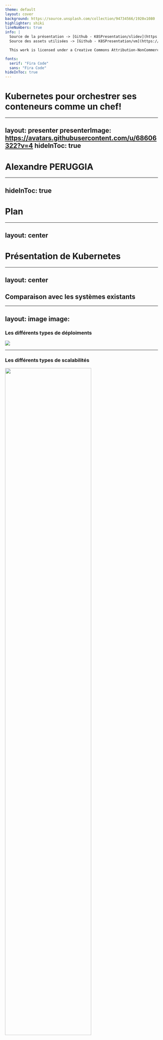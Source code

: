 ```yaml
---
theme: default
layout: cover
background: https://source.unsplash.com/collection/94734566/1920x1080
highlighter: shiki
lineNumbers: true
info: |
  Source de la présentation -> [Github - K8SPresentation/slidev](https://github.com/DarkOnion0/K8SPresentation/tree/main/slidev)  
  Source des assets utilisées -> [Github - K8SPresentation/vm](https://github.com/DarkOnion0/K8SPresentation/tree/main/vm)

  This work is licensed under a Creative Commons Attribution-NonCommercial 4.0 International License.

fonts:
  serif: "Fira Code"
  sans: "Fira Code"
hideInToc: true
---
```


# Kubernetes pour orchestrer ses conteneurs comme un chef!

---
layout: presenter
presenterImage: https://avatars.githubusercontent.com/u/68606322?v=4
hideInToc: true
---

# Alexandre PERUGGIA

---
hideInToc: true
---

# Plan

<Toc maxDepth=1 />

---
layout: center
---

# Présentation de Kubernetes

---
layout: center
---

## Comparaison avec les systèmes existants

---
layout: image
image: 
---

### Les différents types de déploiments

![](https://d33wubrfki0l68.cloudfront.net/26a177ede4d7b032362289c6fccd448fc4a91174/eb693/images/docs/container_evolution.svg)

---

### Les différents types de scalabilités

<img style="height: 75%;" class="m-auto" src="https://imgs.search.brave.com/SiImnaPOmV8jqu2fwHtTOyN-XpOY9uWr1a071YZuOis/rs:fit:900:712:1/g:ce/aHR0cHM6Ly9iaXRw/YW5kYS1hY2FkZW15/LmltZ2l4Lm5ldC9u/dWxsZDRjYjJmNzEt/OTUzYi00MzA4LThl/ZGMtNjM0MDhiYzM1/YTFiL2JpdHBhbmRh/LWFjYWRlbXktaW50/ZXJtZWRpYXRlLTE1/LXNjYWxpbmctaW5m/b2dyYXBoaWMucG5n/P2F1dG89Y29tcHJl/c3MlMkNmb3JtYXQm/Zml0PW1pbiZmbT1q/cGcmcT04MCZ3PTkw/MA" />

---

## Le petit point histoire

<img style="height: 75%;" class="m-auto" src="https://upload.wikimedia.org/wikipedia/commons/thumb/3/39/Kubernetes_logo_without_workmark.svg/1200px-Kubernetes_logo_without_workmark.svg.png" alt="Kubernetes logo without workmark.svg">

---

## Kubernetes, Cloud Ready ou cloud only

<v-clicks>

- Compléxité à la maintenance
- Nouveau paradigme -> *cloud native*
- Couteux ! 💸
- Distribution alternative de Kubernetes

</v-clicks>

---

## Kubernetes ❤️ YAML

```yaml {all|1|2|3-8|4|5-8|6|7|8|10|12-17}
foo: hello world # Une clé d'un dictionnaire en chaine de caractère
bar: 123456789 # Une clé d'un dictionnaire en nombre
baz: # Une clé d'un dictionnaire contenant elle aussi un dictionnaire
	foo: 💙 nixos # Une clé d'un dictionnaire en chaine de caractère
	bar: # Une clé d'un dictionnaire contenant une liste
	  - foo # Un élément de liste sous la forme d'une chaine de caractère
	  - 123 # Un élément de liste sous la forme d'un nombre
	  - baz: test # Un élément de liste représentant un dictionnaire, avec 1 clé et sa valeur sous la forme d'une chaine de caractère

--- # Sépare 2 documents YAML, ca reviendrait à créer 2 fichiers séparée et à importer les 2. C'est très pratique pour regroupper plusieurs configs dans le meme fichier

data: | # Permet d'écrire du texte sur plusiers ligne, c'est pratique pour configurer des fichiers dans les ConfigMaps
   There once was a tall man from Ealing
   Who got on a bus to Darjeeling
       It said on the door
       "Please don't sit on the floor"
   So he carefully sat on the ceiling
```
---
layout: center
---

# Installation de Kubernetes

---
layout: center
---

## L'architecture de déploiment de K8S

---

### Serveur

<img style="height: 75%;" class="m-auto" src="https://d33wubrfki0l68.cloudfront.net/283cc20bb49089cb2ca54d51b4ac27720c1a7902/34424/docs/tutorials/kubernetes-basics/public/images/module_01_cluster.svg" />

---

### Organisation interne (namespace)

<v-clicks>

<img style="height: 55%;" class="m-auto" src="/namespace.svg" />

``` bash
kubectl --namespace $NAME [...] # Version longue + reste de la commande
kubectl -n $NAME [...] # Version courte + reste de la commande
```

```bash
$HOME/.kube/config
```

</v-clicks>

---

### Architecture - Minimal


<img style="height: 75%;" class="m-auto" src="/setup_mini.svg" />

---

### Architecture - Minimal++

<img style="height: 75%;" class="m-auto" src="/setup_mini_extra.svg" />

---

### Architecture - Recommendé (perso)

<img style="height: 75%;" class="m-auto" src="/setup_recommende.svg" />

---

### Architecture - HA

<img style="height: 75%;" class="m-auto" src="/setup_ha.svg" />

---

## L'aspect modulaire de Kubernetes

<img style="height: 75%;" class="m-auto" src="https://d33wubrfki0l68.cloudfront.net/2475489eaf20163ec0f54ddc1d92aa8d4c87c96b/e7c81/images/docs/components-of-kubernetes.svg" />

---
layout: center
---

## Les distributions Kubernetes

---
layout: items
cols: 2
---

### Concepts

::items::

<v-clicks>

  <div>
    <img style="height: 60%;" class="m-auto" src="https://www.lego.com/cdn/cs/set/assets/blt70237dec0eef084a/10696.jpg?format=webply&fit=bounds&quality=75&width=800&height=800&dpr=1%201x,%20https://www.lego.com/cdn/cs/set/assets/blt70237dec0eef084a/10696.jpg?format=webply&fit=bounds&quality=60&width=800&height=800&dpr=2%202x,%20https://www.lego.com/cdn/cs/set/assets/blt70237dec0eef084a/10696.jpg?format=webply&fit=bounds&quality=55&width=800&height=800&dpr=3%203x,%20https://www.lego.com/cdn/cs/set/assets/blt70237dec0eef084a/10696.jpg?format=webply&fit=bounds&quality=70&width=800&height=800&dpr=1.5%201.5x" />
    <p>Kubernetes</p>
  </div>

  <div>
    <img style="height: 50%;" class="m-auto" src="https://www.lego.com/cdn/cs/set/assets/bltec012c948c003fba/10316_alt16.png?format=webply&fit=bounds&quality=75&width=800&height=800&dpr=1 1x, https://www.lego.com/cdn/cs/set/assets/bltec012c948c003fba/10316_alt16.png?format=webply&fit=bounds&quality=60&width=800&height=800&dpr=2 2x, https://www.lego.com/cdn/cs/set/assets/bltec012c948c003fba/10316_alt16.png?format=webply&fit=bounds&quality=55&width=800&height=800&dpr=3 3x, https://www.lego.com/cdn/cs/set/assets/bltec012c948c003fba/10316_alt16.png?format=webply&fit=bounds&quality=70&width=800&height=800&dpr=1.5 1.5x" />
    <p>Les Distributions Kubernetes</p>
  </div>

</v-clicks>

---
layout: items
cols: 3
---

### 3 grandes distributions

::items::

<v-clicks>

<img style="height: 30vh;" class="m-auto" src="https://www.rancher.com/assets/img/brand-guidelines/project-logos/rke/logo-horizontal-rke.svg" />

<img style="height: 15vh;" class="m-auto" src="https://k0sproject.io/images/k0s-logo.svg" />

<img style="height: 30vh;" class="m-auto" src="https://k3s.io/img/k3s-logo-light.svg" />

</v-clicks>

---
layout: center
---

## Démonstration

---

### Prérequis

<v-clicks>

1. Aller dans le dossier que je vous ai fait télécharger
2. Aller dans le répertoire VM
3. Exécuter la commande suivante `vagrant up`
4. Ouvrez 2 fenêtres en parallèle pour se connecter au 2 serveurs en direct
	1. `vagrant ssh kubemaster` -> master node
	2. `vagrant ssh kubeworker` -> worker node

</v-clicks>

---

### Installation


<v-clicks>

<div>

#### Master

```bash
# Install K3S with unsafe settings but that are easier to use
curl -sfL https://get.k3s.io | INSTALL_K3S_EXEC="server" K3S_TOKEN=123456 sh -s -
```

</div>

<div>

#### Worker

```bash
curl -sfL https://get.k3s.io | INSTALL_K3S_EXEC="agent" K3S_URL=https://192.168.244.2:6443 K3S_TOKEN=123456 sh -s -
```

</div>

<div>

#### Récupérer les accès

```bash
sudo cat /etc/rancher/k3s/k3s.yaml
```

</div>

`127.0.0.1` -> `192.168.244.2`

<div>

#### Check Finale

```bash
kubectl get nodes
```

</div>

**🎉 Vous venez d'avoir votre 1re interaction avec le cluster 🎉**

</v-clicks>

---
layout: center
---

# Les concepts de Kubernetes

---
layout: center
---

## Kubectl

---

### Read

<v-clicks>

```bash
# Affiche les élément dans un cluster k8s suivant le contexte utilisé
kubectl get $OBJECT_CATEGORIE

# Affiche l'élément de la catégorie séléctionnée dans un cluster k8s suivant le contexte utilisé
kubectl get $OBJECT_CATEGORIE $NAME
```

```bash
kubectl get deployments -n kube-system
kubectl get deployments coredns -n kube-system
```

<hr class="my-10">

```bash
# Affiche les informations détaillés d'un objet suivant le contexte utilisé
kubectl describe $OBJECT_CATEGORIE $NAME 
```

```bash
kubectl describe deployments coredns -n kube-system
```

</v-clicks>

---

### Create / Update

<v-clicks>

```bash
# Applique la configuration des fichiers spécifés au cluster suivant le contexte utilisé
kubectl apply -f $FILES
```

```bash
kubectl apply -f ./assets/kuard.yaml
kubect get pods
```

</v-clicks>

---

### Delete

<v-clicks>

```bash
# Applique la configuration des fichiers spécifés au cluster suivant le contexte utilisé
kubectl delete -f $FILES
```

```bash
kubectl delete -f ./assets/kuard.yaml
kubect get pods
```

</v-clicks>

---

### Logs

<v-clicks>

```bash
 kubectl logs $POD_NAME # Affiche les logs
```

```bash
 kubectl logs coredns-[...] # Affiche les logs de coredns
```

</v-clicks>

---

### Interagir Avec Le Conteneur

<v-clicks>

```bash
kubectl exec -it $POD_NAME -- bash # Permet de se *connecter* au pods
```

```bash
kubectl exec -it coredns-[...] -- bash # Permet de se *connecter* au pods coredns
```

</v-clicks>

---

### Le Port-forwarding

```bash
kubectl port-forward $POD_NAME $PORT_HOST:$PORT_KUB
```

---

## Nodes

<v-clicks>

<!--
TODO: Le mettre en SVG et l'animer
-->
<img style="height: 40vh;" class="m-auto" src="/kubeXgopher.svg" />

```bash
kubectl get nodes -o wide
```

</v-clicks>

---

## La structure des ressources déployables

```yaml {all|1|2|3|4|5|6-7}
apiVersion: apps/v1 # Donne la version du fichier de configuration
kind: bar # Définit le type de ce que l'on veut configurer
metadata: # Ajoute des données supplémentaires au déploiement utilisable par d'autres applications / kubernetes, des métadonées quoi 😁
  name: HelloWorld # Donne un nom à notre config
  namespace: foo # Donne le namespace ou celui-ci va s'appliquer, par defaut kubernets le met dans le namespasce `default`
spec: # La configuration
  ...
```

---
layout: center
---

## Pods

---

### Présentation

<v-clicks>

```yaml {all|1-5|6|7|8}
apiVersion: v1
kind: Pod
metadata:
  name: nginx
spec:
  containers: # Définie les conteneur à déployer dans le pods
    - name: nginx # Nom du conteneur
      image: nginx:1.14.2 # Nom de l'image à télécharger
```

```yaml
apiVersion: v1
kind: Pod
metadata:
  name: nginx
spec:
  containers:
  - name: kuard
    image: gcr.io/kuar-demo/kuard-amd64:blue
```

</v-clicks>

---

### Manipulation - Déploiment

```yaml
apiVersion: v1
kind: Pod
metadata:
  name: nginx
spec:
  containers:
  - name: kuard
    image: gcr.io/kuar-demo/kuard-amd64:blue
```

<v-clicks>

1. `kubectl apply -f [PATH_TO_FILE]/kuard_pods.yaml`
2. `kubectl get pods --watch` -> attendre que cela retourne ready
3. `kubectl port-forward kuard-… 8080:8080` -> permet d'accéder à l'application, c'est comme du port forwarding avec ssh
4. Aller sur [http://localhost:8080/](http://localhost:8080/)
5. ✨ It works !!! ✨

</v-clicks>

---

### Manipulation - Test

```yaml
apiVersion: v1
kind: Pod
metadata:
  name: nginx
spec:
  containers:
  - name: kuard
    image: gcr.io/kuar-demo/kuard-amd64:blue
```

<v-clicks>

1. `kubectl get pods --watch` -> executer les commandes dans des nouveaux terminaux
2. `kubectl delete pods kuard-…` -> essayez de supprimer le pods
3. Le pods à disparu
6. ✨ It works !!! ✨

</v-clicks>

---
layout: center
---

## Storage

---

### Les volumes

<v-clicks>

- Stocker des informations
- Sortes de partitions pour conteneur

</v-clicks>

<v-click>

```yaml {all|9-11|10|11|12-14|13|14}
apiVersion: v1
kind: Pod
metadata:
  name: foo
spec:
  containers:
  - name: bar
    image: baz
	volumeMounts: # Monte un volume dans le conteneur
      - name: quz # Prends le volume importé dans le pods du nom de `quz`
        mountPath: /config # Monte le volume dans `/config`
  volumes: # Définit les volumes dans un pod
    - name: quz # Crééer un volume du nom `quz`
      {{ .StorageType }} # Les configs spécifiques aux types de volumes
```

</v-click>

---
layout: center
---

## Deployments

---

### Présentation

<v-clicks>

- Le moyens le plus simple pour déployer un *workload*
- Gére les états des pods et autre élément nécessaire
- $\text{pods config} \subset \text{deployment config}$

</v-clicks>

---

### Analyse du fichier

```yaml {all|7|8-10|11-23}
apiVersion: apps/v1
kind: Deployment
metadata:
  name: kuard-deployment
  namespace: default
spec:
  replicas: 1 # Paramètre le deployment, lui indique combien de pods doit-il générer, 1 par défaux
  selector: # Paramètre le deployment, lui indique quel pod il doit manager
    matchLabels:
      app: kuard-deployment
  template: # Le fichier de config du pod -> [Pods | Kubernetes](https://kubernetes.io/docs/concepts/workloads/pods/#pod-templates)
    metadata:
      labels:
        app: kuard-deployment
    spec:
      containers:
        - name: kuard-deployment
          image: gcr.io/kuar-demo/kuard-amd64:blue
	      ports:
	        - containerPort: 80 # Le port à exposer
	          hostPort: 8080 # Le port exposé sur un noeud
	          protocol: TCP
	          name: web # Donne un nom au port pour le retrouver plus simplement
```

---

### Manipulation - Déploiment

<v-clicks>


1. `kubectl apply -f [PATH_TO_FILE]/kuard.yaml`
2. `kubectl get deployments -o wide --watch` -> attendre que cela retourne ready
3. `kubectl get pods` -> voir que le pod est bien créé en parallèle
4. `kubectl port-forward kuard-… 8080:8080` -> permet d'accéder à l'application, c'est comme du port forwarding avec ssh
5. Aller sur [http://localhost:8080/](http://localhost:8080/)
6. ✨ It works !!! ✨

</v-clicks>

---

### Manipulation - Test

<v-clicks>

1. `kubectl get deployments -o wide --watch` et `kubectl get pods --watch` -> executer les commandes dans des nouveaux terminaux
2. `kubectl delete pods kuard-…` -> essayez de supprimer le pods
3. Le pods est recréé => un des roles du deployments
6. ✨ It works !!! ✨

</v-clicks>

---
layout: center
---

## Services

---

### Présentation

<v-clicks>

- Résolve le problème de découvertes des services
- Addons du DNS pour K8S
- Regrouppe plusieurs IPs sous une IP plus stable
- Redistribue les reqêtes
- `$SERVICE_NAME.svg.$NAMESPACE_NAME.cluster.local`

</v-clicks>

---

### Types

<v-click>

#### ClusterIP

Service de base

</v-click>


<v-click>

#### NodePorts

</v-click>

<v-clicks>

- Plages de ports entre `30000-32767`
- `.spec.type` à `NodePorts`
- Expose sur tous les nodes

</v-clicks>

---

### Manip

```yaml {all|7|8-11|9|10|11|12-13|all}
apiVersion: v1
kind: Service
metadata:
  namespace: default
  name: kuard
spec:
  type: ClusterIP # Définit le type (déjà le par défaut, juste pour l'exemple)
  ports: # Définit les ports du service
    - port: 9080 # Définit le port du service
      protocol: TCP # Définit le protocole
      targetPort: web # Définit le port de déstination
  selector: # Applique les règles pour choisirs à qui rediriger le flux
    app: kuard-svc
```

<v-clicks>

1. `kubectl apply -f [PATH_TO_FILE]/kuard_svc.yaml`
2. `kubectl get service`
3. `kubectl port-forward services/kuard 8080:9080`
4. C'est tout 😅 

</v-clicks>

---

### Schéma du trafique

<img style="width: 100%;" class="m-auto" src="/networkSVC.svg" />

---
layout: center
---

## IngressRoute

---

### Présentation

<v-clicks>

- Configure l'ingress
- Reverse Proxy (ingress)
- LoadBalancer (ingress)

</v-clicks>

---

### Présentation du fichier

```yaml {all|7-9|10-15|12|13-15|14|15}
apiVersion: traefik.containo.us/v1alpha1
kind: IngressRoute
metadata:
  name: foo
  namespace: default
spec: # Configuration de l'IngressRoute
  entryPoints: # Spécifie sur quel port d'entré associé l'IngressRoute
    - websecure
    - web
  routes: # Définit les réls paramètres de rediréctions
    - kind: Rule # ???
      match: Host(`foo.bar.com`) # indique les paramètres conditions à remplir pour appliquer cette règle
      services: # fait la redirections avec les service
        - name: foo # le nom du service, /!\ Il faut que le service soit dans le meme namespace que celui de l'ingressroute /!\
          port: 8080 # le port du service
```

---

### Manip - Fichier

```yaml
apiVersion: traefik.containo.us/v1alpha1
kind: IngressRoute
metadata:
  name: kuard
  namespace: default
spec:
  entryPoints:
    - websecure
    - web
  routes:
    - kind: Rule
      match: Host(`kuard.kubemaster.local`)
      services:
        - name: kuard
          port: 9080
```

<v-clicks>

1. `kubectl apply -f [PATH_TO_FILE]/kuard_ingress.yaml`
2. `kubectl get ingressroutes.traefik.containo.us`
3. Ouvrir votre navigateur
4. Aller à [http://kuard.kubemaster.local](http://kuard.kubemaster.local)
5. ✨ It works !!! ✨

</v-clicks>

---

### Schéma du trafique

<img style="width: 100vw" class="m-auto" src="/networkINGRESSROUTE.svg" />

---
layout: center
---

## Secrets & ENV Vars

---

### Présentation

<v-clicks>

- Moyens de configuration (ENV)
- Contienent des tokens (SECRETS)
- Peuvent être utilisés comme des ENVs (SECRETS)
- Stockés en base64 (SECRETS)

</v-clicks>

<v-clicks>

```bash
echo "MY_SUPER_SECRET_VALUE" | base64 -w 0
```

<div>
<br />

<twemoji-warning /> **Warning :** base64 != chiffrement

```bash
echo "BASE64_STRING" | base64 --decode
```

<br />
</div>
</v-clicks>

---

### Analyse du fichier - Secrets

<v-clicks>

```yaml {all|5|6-8|7|8|all}
apiVersion: v1
kind: Secret
metadata:
  name: mysecret
type: Opaque # Dit que le secret peut contenir des valeurs arbitraires
data: # Contient les datas du secret
  username: YWRtaW4= # Chaine en bas64 -> admin
  password: MWYyZDFlMmU2N2Rm # Chaine en base64 -> 1f2d1e2e67df
```

```yaml {all|6|7-8|8}
apiVersion: v1
kind: Secret
metadata:
  name: myregistrykey
  namespace: awesomeapps
type: kubernetes.io/dockerconfigjson # Dit que le secret contient des identifiants à un registry sous format JSON
data:
  .dockerconfigjson: UmVhbGx5IHJlYWxseSByZWVlZWVlZWVlZWFhYWFhYWFhYWFhYWFhYWFhYWFhYWFhYWFhYWxsbGxsbGxsbGxsbGxsbGxsbGxsbGxsbGxsbGxsbGx5eXl5eXl5eXl5eXl5eXl5eXl5eSBsbGxsbGxsbGxsbGxsbG9vb29vb29vb29vb29vb29vb29vb29vb29vb25ubm5ubm5ubm5ubm5ubm5ubm5ubm5ubmdnZ2dnZ2dnZ2dnZ2dnZ2dnZ2cgYXV0aCBrZXlzCg== # Chaine en base64 -> Really really reeeeeeeeeeaaaaaaaaaaaaaaaaaaaaaaaaaaalllllllllllllllllllllllllllllllyyyyyyyyyyyyyyyyyyyy llllllllllllllooooooooooooooooooooooooooonnnnnnnnnnnnnnnnnnnnnnnnggggggggggggggggggg auth keys
```

</v-clicks>

---

### Analyse du fichier - ENVs & Secrets 

```yaml {all|6-23|16-23|17-18|17|18|19-23|19|20|21|22|23}
apiVersion: apps/v1
kind: Deployment
metadata:
  name: kuard
  namespace: default
spec:
  replicas: 1
  selector:
    matchLabels:
      app: kuard
  template:
    metadata:
      labels:
        app: kuard
    spec:
      containers:
        - name: kuard
          image: gcr.io/kuar-demo/kuard-amd64:blue
		  env: # Définit des varibles d'environement
		    - name: FOO # Le nom de la variable
		      value: HelloWorld # Sa valeur

		    - name: BAR # Le nom de la variable
```

---

### Manip - Secret

```yaml
apiVersion: v1
kind: Secret
metadata:
  name: kuard
  namespace: default
type: Opaque
data:
	BAR: S3ViZXJuZXRlcyBpcyBjb29sLCBpc24ndCBpdCA/IDopCg== # Kubernetes is cool, isn't it ? :)
```

---

### Manip - Deployment

```yaml
apiVersion: apps/v1
kind: Deployment
metadata:
  name: kuard-secret
  namespace: default
spec:
  replicas: 1
  selector:
    ...
  template:
    ...
    spec:
      containers:
        - name: kuard-secret
          image: gcr.io/kuar-demo/kuard-amd64:blue
          ...
          env:
		    - name: FOO
		      value: HelloWorld
		    - name: BAR
		      valueFrom:
                secretKeyRef:
                  name: kuard
                  key: BAR 
```

---

### Manip - Commandes

<v-clicks>

1. `kubectl apply -f [PATH_TO_FILE]/kuard_sec.yaml`
2. `kubectl get secret`
3. `kubectl get pods --watch` -> attendre que cela retourne ready
4. `kubectl port-forward kuard-… 8080:8080` -> permet d'accéder à l'application, c'est comme du port forwarding avec ssh
5. Aller sur [http://localhost:8080/-/env](http://localhost:8080/-/env) 
6. ✨ It works !!! ✨

</v-clicks>

---
layout: center
---

## ConfigMaps

---

### Présentation

<v-clicks>

- Contient max 1Mo
- Sorte de système de fichiers déclaratif

</v-clicks>

---

### Analyse du fichier - ConfigMaps

```yaml {all|5-17|7|8|10-17}
apiVersion: v1
kind: ConfigMap
metadata:
  name: game-demo
data: # Les données à définir
  # Ce sont des valeurs définies comme des varibles d'environnement; chaque clé fait référence à une valeur simple
  player_initial_lives: "3"
  ui_properties_file_name: "user-interface.properties"

  # Ce sont des valeurs semblables à des fichiers
  game.properties: |
    enemy.types=aliens,monsters
    player.maximum-lives=5
  user-interface.properties: |
    color.good=purple
    color.bad=yellow
    allow.textmode=true
```

---

### Analyse du fichier - Imports

```yaml {all|14-25|15-19|15|16|17|18|19|20-21|22-25|24|25}
apiVersion: apps/v1
kind: Deployment
metadata:
  name: kuard
  namespace: default
spec:
  replicas: 1
  selector:
    matchLabels:
      app: kuard
  template:
    metadata:
      labels:
        app: kuard
    spec:
      containers:
        - name: kuard
          image: gcr.io/kuar-demo/kuard-amd64:blue
		  env: # Définit des varibles d'environnement
		    - name: BAR # Le nom de la variable
		      valueFrom: # Indique que la valeur doit être cherchée dans un autre fichier
                configMapKeyRef: # Dit qu'il s'agit d'une Configmaps
                  name: foobar # Le nom du Configmaps /!\ Il faut que le Configmaps soit dans le même namespace que celui du deployment /!\
                  key: BAR # Indique quelle valeur prendre dans la Configmaps
		 volumeMounts: # Monte la configmaps
		    - name: foobarbaz
		      mountPath: /config
	  volumes:
	    - name: foobarbaz
	      configMap: # Précise que le volume est du genre configmaps
	        name: qux # indique le nom de la configmaps
```
---

### Manip - ConfigMap

```yaml
apiVersion: v1
kind: ConfigMap
metadata:
  name: kuard
  namespace: default
data:
  FOO: HelloWorld
  BAR: "Kubernetes is cool, isn't it ? :)"
  k8s.md: |
    **💙 K8S 💙**
```

---

### Manip - Deployment & Commandes

Ouvrez le fichier `kuard_configmap.yaml` <twemoji-grinning-face-with-sweat />

<v-clicks>

1. `kubectl apply -f [PATH_TO_FILE]/kuard_configmap.yaml`
2. `kubectl get configmaps`
3. `kubectl get pods --watch` -> attendre que cela retourne ready
4. `kubectl port-forward kuard-… 8080:8080` -> permet d'accéder à l'application, c'est comme du port forwarding avec ssh
5. Aller sur [http://localhost:8080/-/env](http://localhost:8080/-/env) 
6. Aller sur [http://localhost:8080/fs/](http://localhost:8080/fs/) 
7. Aller dans le dossier config et regarder les fichiers de la configmap
8. ✨ It works !!! ✨


</v-clicks>

---
layout: center
---

# Les mots de la fin

---
layout: center
---

## Aplications *Système*

---
layout: center
---

## Applications De Déploiements

---
layout: center
---

## Applications de gestion de cluster

---

## Ressources pour continuer

### K8S

- https://xavki.blog/kubernetes-tutoriaux-francais/
- https://www.youtube.com/@justmeandopensource/playlists
- https://www.youtube.com/@TechnoTim/playlists
- https://www.youtube.com/@TechWorldwithNana/playlists
- https://www.oreilly.com/library/view/kubernetes-up-and/9781098110192/

### Apps

- https://xavki.blog/prometheus-grafana-tutoriaux-francais/
- https://xavki.blog/helm-tutoriels-fr-et-gratuits/

---

## Conclusion

<v-clicks>

- Orchestrateur de conteneur
- Configuration déclarative
- Parfois compliqué
- **MAIS** super communauté / ecosystème => simple
- Bien plus qu'une simple plateforme d'auto-héberbement...

</v-clicks>
